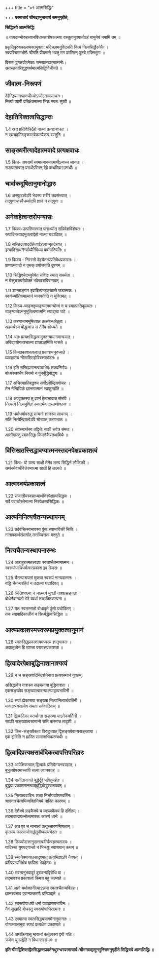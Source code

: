 +++
title = "०१ आत्मसिद्धिः"

+++
**परमाचार्य श्रीमद्यामुनाचार्य समनुगृहीते,**

**सिद्धित्रये आत्मसिद्धिः**

॥ यत्पदाम्भोरुहध्यानविध्वस्ताशेषकल्मषः वस्तुतामुपयातोऽहं यामुनेयं नमामि तम् ॥

प्रकृतिपुरुषकालव्यक्तमुक्ता: यदिच्छामनुविदधति नित्यं नित्यसिद्धैरनेकैः ।  
स्वपरिचरणभोगैः श्रीमति प्रीयमाणे भवतु मम परस्मिन् पूरुषे भक्तिभूमा ॥

विरुरु द्धमतयोऽनेकाः सन्त्यात्मपरमात्मनोः।  
अतस्तत्परिशुद्ध्यर्थमात्मसिद्धिर्विधीयते ॥

## जीवात्म-निरूपणं

देहेन्द्रियमनःप्राणधीभ्योऽन्योऽनन्यसाधनः।  
नित्यो व्यापी प्रतिक्षेत्रमात्मा भिन्नः स्वतः सुखी ॥

## देहातिरिक्तत्वसिद्धान्तः

1.4 अत्र प्रतिविधिर्देहो नात्मा प्रत्यक्षबाधतः ।  
न खल्वहमिदङ्कारावेकस्यैकत्र वस्तुनि ॥

## साङ्ख्यरीत्यादेहात्मवादे प्रत्यक्षवाधः
1.5 किंच- अपरार्थं स्वमात्मानमात्मार्थेऽन्यच्च जानतः ।  
सङ्घातत्वात् परार्थेऽस्मिन् देहे कथमिवाऽऽत्मधीः ॥

## चार्वाकदूषितानुमानोद्धारः

1.6 अस्फुटत्वेऽपि भेदस्य शरीरे तदसंभवात् ।  
तद्गुणान्तरवैधर्म्यादपि ज्ञानं न तद्गुणः ॥

##  अनेकहेत्वन्तरोपन्यासः

1.7 किञ्च-उत्पत्तिमत्त्वात् पारार्थ्यात् सन्निवेशविशेषतः ।  
रूपादिमत्त्वाद्भूतत्वाद्देहो नात्मा घटादिवत् ॥

1.8 सच्छिद्रत्वाददेहित्वाद्देहत्वान्मृतदेहवत् ।  
इत्यादिसाधनैर्न्याय्यैर्निषेध्या वर्ष्मणश्चितिः ॥

1.9 किञ्च - निरस्तो देहचैतन्यप्रतिषेधप्रकारतः ।  
प्राणात्मवादो न पृथक् प्रयोजयति दूषणम् ॥

1.10 सिद्धिश्चेदभ्युपेयेत संविदः स्यात् सधर्मता ।  
न चेत्तुच्छत्वमेवोक्तं भवेच्छशविषाणवत् ॥

1.11 शान्ताङ्गार इवादित्यमहङ्कारो जडात्मकः ।  
स्वयंज्योतिषमात्मानं व्यनक्तीति न युक्तिमत् ॥

1.12 किञ्च-व्यङ्क्तृव्यङ्ग्यत्वमन्योन्यं न च स्यात्प्रातिकूल्यतः ।  
व्यङ्ग्यत्वेऽननुभूतित्वमात्मनि स्याद्यथा घटे ॥

1.13 करणानामभूमित्वान्न तत्संबन्धहेतुता ।  
अहमर्थस्य बोद्धृत्वान्न स तेनैव शोध्यते ॥

1.14 अतः प्रत्यक्षसिद्धत्वादुक्तन्यायागमान्वयात् ।  
अविद्यायोगतश्चात्मा ज्ञाताऽहमिति भासते ॥

1.15 किमप्रकाशरूपत्वात् प्रकाशमनुरुध्यते ।  
व्यवहाराय नीलादिराहोस्वित्तदभेदतः ॥

1.16 इति सन्दिह्यमानत्वान्नाभेदः शक्यनिर्णयः ।  
बोध्यस्थश्चैष नियमो न पुनर्बुद्धिबोद्धृगः ॥

1.17 अचित्त्वप्रतिबद्धश्च सर्वोऽपीन्द्रियगोचरः ।  
तेन नैन्द्रियिकं ज्ञानमात्मानं स्प्रष्टुमर्हति ॥

1.18 अपवृक्तस्य तु ज्ञानं हेत्वभावान्न संभवि ।  
नित्यत्वे नित्यमुक्तिः स्यादर्थवादास्तथोक्तयः ॥

1.19 धर्माधर्मावरुद्धं सन्मनो ज्ञानस्य साधनम् ।  
सति नित्येन्द्रियत्वेऽपि श्रोत्रवत् करणत्वतः ॥

1.20 सर्वस्यार्थस्य तद्वित्तेः साक्षी सर्वत्र संमतः ।  
आत्मैवास्तु स्वतःसिद्धः किमनेकैस्तथाविधैः ॥

## वित्तिखतस्सिद्धावप्यात्मनस्तदनपेक्षप्रकाशत्वं

1.21 किंच- यो यस्य साक्षी तेनैव तस्य सिद्धिर्न लौकिकी ।  
अर्थस्येवार्थवित्तेरप्यात्मा साक्षी हि लक्ष्यते ॥

## आत्मस्वयंप्रकाशत्वं

1.22 सजातीयस्वसाध्यार्थनिरपेक्षात्मसिद्धयः ।  
सर्वे पदार्थास्तेनात्मा निरपेक्षस्वसिद्धिकः ॥

## आत्मनिनित्यचैतन्यस्थापनम्
1.23 तदेवंचित्स्वभावस्य पुंसः स्वाभाविकी चितिः ।  
नानापदार्थसंसर्गात् तत्तच्चित्तत्व मश्नुते ॥

## नित्यचैतन्यस्थापनारम्भः

1.24 अत्राहुरात्मतत्त्वज्ञाः स्वतश्चैतन्यमात्मनः ।  
स्वरूपोपाधिधर्मत्वात्प्रकाश इव तेजसः ॥

1.25 चैतन्याश्रयतां मुक्त्वा स्वरूपं नान्यदात्मनः ।  
यद्धि चैतन्यरहितं न तदात्मा घटादिवत् ॥

1.26 चितिशक्त्या न चात्मत्वं मुक्तौ नाशप्रसङ्गतः ।  
बोधेनैवान्यतो भेदे व्यर्था तच्छक्तिकल्पना ॥

1.27 यतः स्वतस्सतो बोधादृते पुंसो यथोदितम् ।  
तमः स्वापादिकालीनं न सिध्येद्धेत्वसिद्धितः ॥

## आत्मप्रकाशस्यस्वरूपप्रयुक्तत्वानुमानं
1.28 स्वतःसिद्धप्रकाशत्वमप्यस्य ज्ञातृभावतः ।  
अज्ञातृत्वेन हि व्याप्ता परायत्तप्रकाशता ॥

## द्वित्वादेरपेक्षाबुद्धिनाशानाश्यत्वं

1.29 न च सङ्ख्यादिनिदर्शनेनात्र प्रत्यवस्थानं युक्तम्;

असिद्धत्वेन नाशस्य सङ्ख्याया बुद्धिनाशतः ।  
एकसङ्ख्येव सङ्ख्यात्वादन्याऽप्याद्रव्यभाविनी ॥

1.30 सर्वा ह्येकाश्रया सङ्ख्या नित्यानित्यार्थवर्तिनी ।  
यावदाश्रयसत्येव संमता सर्ववादिनाम् ॥

1.31 द्वित्वादिका परार्धान्ता सङ्ख्या याऽनेकवर्तिनी ।  
साऽपि सङ्ख्यात्वसामान्ये सति कस्मान्न तादृशी ॥

1.32 किंच-संङ्ख्यैकता विरुद्धत्वात् द्विसङ्ख्येवान्यसङ्ख्यया ।  
एकं द्वाविति न ह्यस्ति सामानाधिकरण्यधीः ॥

## द्वित्वादिप्रत्यक्षसार्वदिकत्वापत्तिपरिहारः

1.33 आपेक्षिकत्वात् द्वित्वादेः प्रतियाेग्यनवग्रहात् ।  
बुभुत्सोपरमाच्चापि सत्या एवानवग्रहः ॥

1.34 नातीतानागते बुद्धेर्दूरे भवितुमर्हतः ।  
बुद्ध्या प्रकाशमानत्वाद्बुद्धिबोद्धृस्वरूपवत् ॥

1.35 नित्यत्ववादिनः शब्दा निर्भागव्योगमवर्तिनः ।  
श्रावणाश्चेत्यभिव्यक्तिनियमे नास्ति कारणम् ॥

1.36 देशैक्ये ग्राहकैक्ये च व्यञ्जकैक्यं हि दर्शितम् ।  
तदभावात्प्रयत्नोत्थमारुतः कारणं ध्वनेः ॥

1.37 अत एव च नानात्वं प्रत्युच्चारणमिष्यताम् ।  
कृतस्य कारणायोगाद्धेतुपौष्कल्यभेदतः ॥

1.38 किञ्चोदात्तानुदात्तत्वदीर्घत्वह्रस्वतादयः ।  
गादिस्था युगपद्गान्तो न भिन्ध्युः स्वाश्रयान् कथम् ॥

1.39 स्थानैक्यायातसादृश्यात् प्रत्यभिज्ञाऽपि नैक्यतः ।  
प्रदीपप्रत्यभिज्ञेव ज्ञापिता भेदहेतवः ॥

1.40 भवत्वनुभवादूरं दूरादन्यद्विरोधि वा ।  
तद्भावश्च प्रकाशत्वं किमत्र बहु जल्प्यते ॥

1.41 अतो यथोक्तनीत्याऽऽत्मा स्वतश्चैतन्यविग्रहः।  
ज्ञानस्वभाव एवान्यत्करणैः प्रतिपद्यते ॥

1.42 स्वरूपोपाधयो धर्मा यावदाश्रयभाविनः ।  
नैवं सुखादि बोधस्तु स्वरूपोपाधिरात्मनः ॥

1.43 एवमात्मा स्वतःसिद्ध्यन्नागमेनानुमानतः ।  
योगाभ्यासभुवा स्पष्टं प्रत्यक्षेण प्रकाश्यते ॥

1.44 अर्थक्रियासु भावानां कर्तृत्वस्य द्वयी गतिः।  
क्रमेण युगपद्वेति न विधान्तरसंभवः ॥

**इति श्रीमद्विशिष्टाद्वैतसिद्धान्तप्रवर्तनधुरन्धरपरमाचार्य-श्रीभगवद्यामुनमुनिसमनुगृहीते सिद्धित्रये आत्मसिद्धिः ॥**

